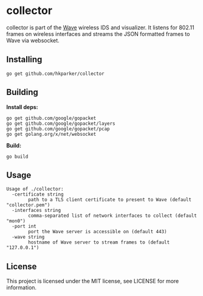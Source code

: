 collector
=========

collector is part of the [Wave](https://github.com/hkparker/Wave) wireless IDS and visualizer.  It listens for 802.11 frames on wireless interfaces and streams the JSON formatted frames to Wave via websocket.

Installing
----------

```
go get github.com/hkparker/collector
```

Building
--------

**Install deps:**

```
go get github.com/google/gopacket
go get github.com/google/gopacket/layers
go get github.com/google/gopacket/pcap
go get golang.org/x/net/websocket
```

**Build:**

```
go build
```

Usage
-----

```
Usage of ./collector:
  -certificate string
    	path to a TLS client certificate to present to Wave (default "collector.pem")
  -interfaces string
    	comma-separated list of network interfaces to collect (default "mon0")
  -port int
    	port the Wave server is accessible on (default 443)
  -wave string
    	hostname of Wave server to stream frames to (default "127.0.0.1")
```

License
-------

This project is licensed under the MIT license, see LICENSE for more information.
